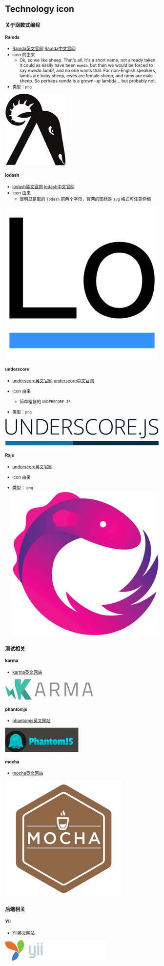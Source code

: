 # Technology icon

### 关于函数式编程

#### Ramda

* [Ramda英文官网](https://ramdajs.com/) [Ramda中文官网](http://ramda.cn/)
* icon 的由来
  * Ok, so we like sheep. That's all. It's a short name, not already taken. It could as easily have been `eweda`, but then we would be forced to say *eweda lamb!*, and no one wants that. For non-English speakers, lambs are baby sheep, ewes are female sheep, and rams are male sheep. So perhaps ramda is a grown-up lambda... but probably not.
* 类型：`png`

![ramdaFilled_200x235](./assert/ramdaFilled_200x235.png)

#### lodash
* [lodash英文官网](https://lodash.com/) [lodash中文官网](https://www.lodashjs.com/)
* icon 由来
  * 很明显是取的 `lodash` 前两个字母，官网的图标是 `svg` 格式可任意伸缩  


![lodash](./assert/lodash.svg)

#### underscore
* [underscore英文官网](https://underscorejs.org/) [underscore中文官网](https://www.css88.com/doc/underscore/)

* icon 由来
  * 简单粗暴的 `UNDERSCORE.JS` 
* 类型：`png`

![underscore](./assert/underscore.png)

#### Rxjs
* [underscore英文官网](https://rxjs-dev.firebaseapp.com/)
* icon 由来

* 类型： `png`
![Rx_Logo-512-512](./assert/Rx_Logo-512-512.png)

### 测试相关
#### karma
* [karma英文网站](https://karma-runner.github.io/latest/index.html)

![banner](./assert/banner.png)

#### phantomjs
* [phantomjs英文网站](http://phantomjs.org/api/)

![phantomjs-logo](./assert/phantomjs-logo.png)

#### mocha
* [mocha英文网站](https://mochajs.org/)

![mocha](./assert/mocha.svg)

### 后端相关
#### YII
* [YII英文网站](https://www.yiiframework.com/)

![yiilogo](./assert/yiilogo.svg)